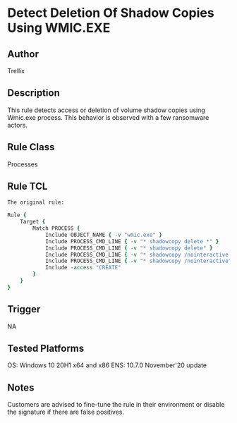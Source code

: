 # Detect Deletion Of Shadow Copies Using WMIC.EXE

## Author
Trellix

## Description
This rule detects access or deletion of volume shadow copies using Wmic.exe process. This behavior is observed with a few ransomware actors.

## Rule Class 
Processes

## Rule TCL
```tcl
The original rule: 

Rule {
	Target {
		Match PROCESS {
			Include OBJECT_NAME { -v "wmic.exe" }
			Include PROCESS_CMD_LINE { -v "* shadowcopy delete *" }
			Include PROCESS_CMD_LINE { -v "* shadowcopy delete" }
			Include PROCESS_CMD_LINE { -v "* shadowcopy /nointeractive *" }
			Include PROCESS_CMD_LINE { -v "* shadowcopy /nointeractive" }
			Include -access "CREATE"
		}
	}
}
```

## Trigger
NA

## Tested Platforms
OS: Windows 10 20H1 x64 and x86
ENS: 10.7.0 November'20 update

## Notes
Customers are advised to fine-tune the rule in their environment or disable the signature if there are false positives.